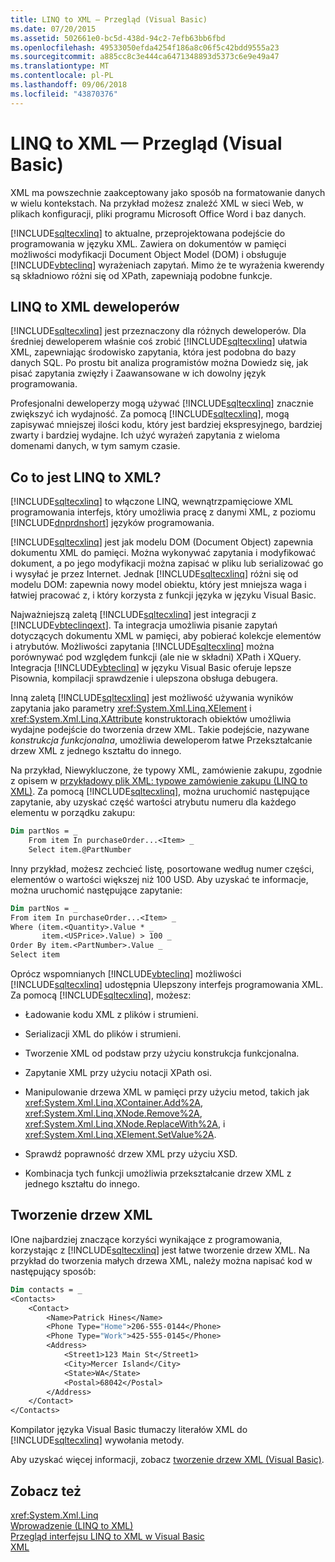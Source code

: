 ```yaml
---
title: LINQ to XML — Przegląd (Visual Basic)
ms.date: 07/20/2015
ms.assetid: 502661e0-bc5d-438d-94c2-7efb63bb6fbd
ms.openlocfilehash: 49533050efda4254f186a8c06f5c42bdd9555a23
ms.sourcegitcommit: a885cc8c3e444ca6471348893d5373c6e9e49a47
ms.translationtype: MT
ms.contentlocale: pl-PL
ms.lasthandoff: 09/06/2018
ms.locfileid: "43870376"
---
```

# <a name="linq-to-xml-overview-visual-basic"></a>LINQ to XML — Przegląd (Visual Basic)
XML ma powszechnie zaakceptowany jako sposób na formatowanie danych w wielu kontekstach. Na przykład możesz znaleźć XML w sieci Web, w plikach konfiguracji, pliki programu Microsoft Office Word i baz danych.  
  
 [!INCLUDE[sqltecxlinq](~/includes/sqltecxlinq-md.md)] to aktualne, przeprojektowana podejście do programowania w języku XML. Zawiera on dokumentów w pamięci możliwości modyfikacji Document Object Model (DOM) i obsługuje [!INCLUDE[vbteclinq](~/includes/vbteclinq-md.md)] wyrażeniach zapytań. Mimo że te wyrażenia kwerendy są składniowo różni się od XPath, zapewniają podobne funkcje.  
  
## <a name="linq-to-xml-developers"></a>LINQ to XML deweloperów  
 [!INCLUDE[sqltecxlinq](~/includes/sqltecxlinq-md.md)] jest przeznaczony dla różnych deweloperów. Dla średniej deweloperem właśnie coś zrobić [!INCLUDE[sqltecxlinq](~/includes/sqltecxlinq-md.md)] ułatwia XML, zapewniając środowisko zapytania, która jest podobna do bazy danych SQL. Po prostu bit analiza programistów można Dowiedz się, jak pisać zapytania zwięzły i Zaawansowane w ich dowolny język programowania.  
  
 Profesjonalni deweloperzy mogą używać [!INCLUDE[sqltecxlinq](~/includes/sqltecxlinq-md.md)] znacznie zwiększyć ich wydajność. Za pomocą [!INCLUDE[sqltecxlinq](~/includes/sqltecxlinq-md.md)], mogą zapisywać mniejszej ilości kodu, który jest bardziej ekspresyjnego, bardziej zwarty i bardziej wydajne. Ich użyć wyrażeń zapytania z wieloma domenami danych, w tym samym czasie.  
  
## <a name="what-is-linq-to-xml"></a>Co to jest LINQ to XML?  
 [!INCLUDE[sqltecxlinq](~/includes/sqltecxlinq-md.md)] to włączone LINQ, wewnątrzpamięciowe XML programowania interfejs, który umożliwia pracę z danymi XML, z poziomu [!INCLUDE[dnprdnshort](~/includes/dnprdnshort-md.md)] języków programowania.  
  
 [!INCLUDE[sqltecxlinq](~/includes/sqltecxlinq-md.md)] jest jak modelu DOM (Document Object) zapewnia dokumentu XML do pamięci. Można wykonywać zapytania i modyfikować dokument, a po jego modyfikacji można zapisać w pliku lub serializować go i wysyłać je przez Internet. Jednak [!INCLUDE[sqltecxlinq](~/includes/sqltecxlinq-md.md)] różni się od modelu DOM: zapewnia nowy model obiektu, który jest mniejsza waga i łatwiej pracować z, i który korzysta z funkcji języka w języku Visual Basic.  
  
 Najważniejszą zaletą [!INCLUDE[sqltecxlinq](~/includes/sqltecxlinq-md.md)] jest integracji z [!INCLUDE[vbteclinqext](~/includes/vbteclinqext-md.md)]. Ta integracja umożliwia pisanie zapytań dotyczących dokumentu XML w pamięci, aby pobierać kolekcje elementów i atrybutów. Możliwości zapytania [!INCLUDE[sqltecxlinq](~/includes/sqltecxlinq-md.md)] można porównywać pod względem funkcji (ale nie w składni) XPath i XQuery. Integracja [!INCLUDE[vbteclinq](~/includes/vbteclinq-md.md)] w języku Visual Basic oferuje lepsze Pisownia, kompilacji sprawdzenie i ulepszona obsługa debugera.  
  
 Inną zaletą [!INCLUDE[sqltecxlinq](~/includes/sqltecxlinq-md.md)] jest możliwość używania wyników zapytania jako parametry <xref:System.Xml.Linq.XElement> i <xref:System.Xml.Linq.XAttribute> konstruktorach obiektów umożliwia wydajne podejście do tworzenia drzew XML. Takie podejście, nazywane *konstrukcja funkcjonalna*, umożliwia deweloperom łatwe Przekształcanie drzew XML z jednego kształtu do innego.  
  
 Na przykład, Niewykluczone, że typowy XML, zamówienie zakupu, zgodnie z opisem w [przykładowy plik XML: typowe zamówienie zakupu (LINQ to XML)](https://msdn.microsoft.com/library/0606c09f-6e43-4f8d-95c8-e8e2e08d2348). Za pomocą [!INCLUDE[sqltecxlinq](~/includes/sqltecxlinq-md.md)], można uruchomić następujące zapytanie, aby uzyskać część wartości atrybutu numeru dla każdego elementu w porządku zakupu:  
  
```vb  
Dim partNos = _  
    From item In purchaseOrder...<Item> _  
    Select item.@PartNumber  
```  
  
 Inny przykład, możesz zechcieć listę, posortowane według numer części, elementów o wartości większej niż 100 USD. Aby uzyskać te informacje, można uruchomić następujące zapytanie:  
  
```vb  
Dim partNos = _  
From item In purchaseOrder...<Item> _  
Where (item.<Quantity>.Value * _  
       item.<USPrice>.Value) > 100 _  
Order By item.<PartNumber>.Value _  
Select item  
```  
  
 Oprócz wspomnianych [!INCLUDE[vbteclinq](~/includes/vbteclinq-md.md)] możliwości [!INCLUDE[sqltecxlinq](~/includes/sqltecxlinq-md.md)] udostępnia Ulepszony interfejs programowania XML. Za pomocą [!INCLUDE[sqltecxlinq](~/includes/sqltecxlinq-md.md)], możesz:  
  
-   Ładowanie kodu XML z plików i strumieni.  
  
-   Serializacji XML do plików i strumieni.  
  
-   Tworzenie XML od podstaw przy użyciu konstrukcja funkcjonalna.  
  
-   Zapytanie XML przy użyciu notacji XPath osi.  
  
-   Manipulowanie drzewa XML w pamięci przy użyciu metod, takich jak <xref:System.Xml.Linq.XContainer.Add%2A>, <xref:System.Xml.Linq.XNode.Remove%2A>, <xref:System.Xml.Linq.XNode.ReplaceWith%2A>, i <xref:System.Xml.Linq.XElement.SetValue%2A>.  
  
-   Sprawdź poprawność drzew XML przy użyciu XSD.  
  
-   Kombinacja tych funkcji umożliwia przekształcanie drzew XML z jednego kształtu do innego.  
  
## <a name="creating-xml-trees"></a>Tworzenie drzew XML  
 IOne najbardziej znaczące korzyści wynikające z programowania, korzystając z [!INCLUDE[sqltecxlinq](~/includes/sqltecxlinq-md.md)] jest łatwe tworzenie drzew XML. Na przykład do tworzenia małych drzewa XML, należy można napisać kod w następujący sposób:  
  
```vb  
Dim contacts = _  
<Contacts>  
    <Contact>  
        <Name>Patrick Hines</Name>  
        <Phone Type="Home">206-555-0144</Phone>  
        <Phone Type="Work">425-555-0145</Phone>  
        <Address>  
            <Street1>123 Main St</Street1>  
            <City>Mercer Island</City>  
            <State>WA</State>  
            <Postal>68042</Postal>  
        </Address>  
    </Contact>  
</Contacts>  
```  
  
 Kompilator języka Visual Basic tłumaczy literałów XML do [!INCLUDE[sqltecxlinq](~/includes/sqltecxlinq-md.md)] wywołania metody.  
  
 Aby uzyskać więcej informacji, zobacz [tworzenie drzew XML (Visual Basic)](../../../../visual-basic/programming-guide/concepts/linq/creating-xml-trees.md).  
  
## <a name="see-also"></a>Zobacz też  
 <xref:System.Xml.Linq>  
 [Wprowadzenie (LINQ to XML)](../../../../visual-basic/programming-guide/concepts/linq/getting-started-linq-to-xml.md)  
 [Przegląd interfejsu LINQ to XML w Visual Basic](../../../../visual-basic/programming-guide/language-features/xml/overview-of-linq-to-xml.md)  
 [XML](../../../../visual-basic/programming-guide/language-features/xml/index.md)
